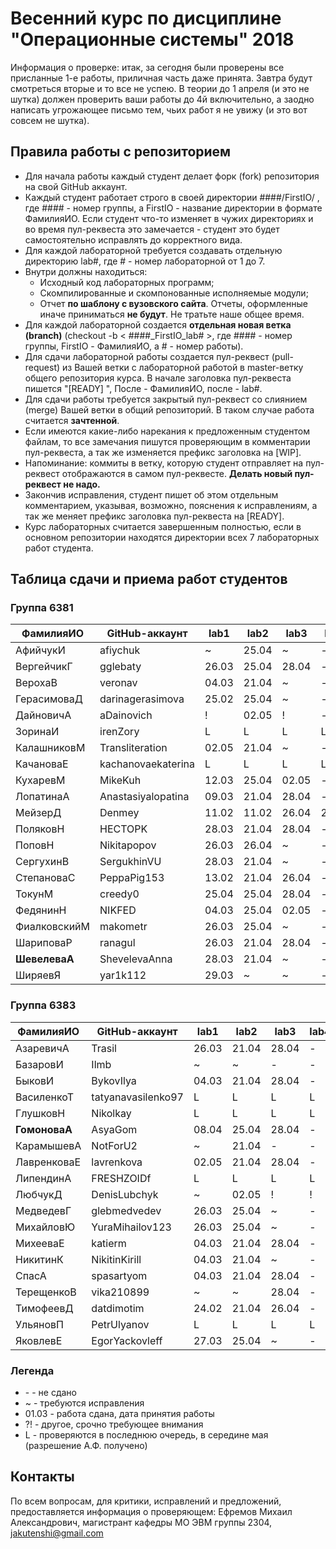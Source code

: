 # Весенний курс по дисциплине "Операционные системы" 2018

Информация о проверке: итак, за сегодня были проверены все присланные 1-е работы, приличная часть даже принята. Завтра будут смотреться вторые и то все не успею. В теории до 1 апреля (и это не шутка) должен проверить ваши работы до 4й включительно, а заодно написать угрожающее письмо тем, чьих работ я не увижу (и это вот совсем не шутка).

## Правила работы с репозиторием

- Для начала работы каждый студент делает форк (fork) репозитория на свой GitHub аккаунт.
- Каждый студент работает строго в своей директории ####/FirstIO/ , где #### - номер группы, а FirstIO - название директории в формате ФамилияИО. Если студент что-то изменяет в чужих директориях и во время пул-реквеста это замечается - студент это будет самостоятельно исправлять до корректного вида.
- Для каждой лабораторной требуется создавать отдельную директорию lab#, где # - номер лабораторной от 1 до 7.
- Внутри должны находиться:
    * Исходный код лабораторных программ;
    * Скомпилированные и скомпонованные исполняемые модули;
    * Отчет **по шаблону с вузовского сайта**. Отчеты, оформленные иначе приниматься **не будут**. Не тратьте наше общее время.
- Для каждой лабораторной создается **отдельная новая ветка (branch)** (checkout -b < ####\_FirstIO\_lab# >, где #### - номер группы, FirstIO - ФамилияИО, а # - номер работы).
- Для сдачи лабораторной работы создается пул-реквест (pull-request) из Вашей ветки с лабораторной работой в master-ветку общего репозитория курса. В начале заголовка пул-реквеста пишется "[READY] ", После - ФамилияИО, после - lab#.
- Для сдачи работы требуется закрытый пул-реквест со слиянием (merge) Вашей ветки в общий репозиторий. В таком случае работа считается **зачтенной**.
- Если имеются какие-либо нарекания к предложенным студентом файлам, то все замечания пишутся проверяющим в комментарии пул-реквеста, а так же изменяется префикс заголовка на [WIP].
- Напоминание: коммиты в ветку, которую студент отправляет на пул-реквест отображаются в самом пул-реквесте. **Делать новый пул-реквест не надо.**
- Закончив исправления, студент пишет об этом отдельным комментарием, указывая, возможно, пояснения к исправлениям, а так же меняет префикс заголовка пул-реквеста на [READY].
- Курс лабораторных считается завершенным полностью, если в основном репозитории находятся директории всех 7 лабораторных работ студента.


## Таблица сдачи и приема работ студентов

### Группа 6381

| ФамилияИО     | GitHub-аккаунт     | lab1  | lab2  | lab3  | lab4  | lab5  | lab6  | lab7  |
| ------------- | ------------------ | ----- | ----- | ----- | ----- | ----- | ----- | ----- |
| АфийчукИ      | afiychuk           |   ~   | 25.04 |   ~   |   -   |   -   |   -   |   -   |
| ВергейчикГ    | gglebaty           | 26.03 | 25.04 | 28.04 |   -   |   -   |   -   |   -   |
| ВерохаВ       | veronav            | 04.03 | 21.04 |   ~   |   -   |   -   |   -   |   -   |
| ГерасимоваД   | darinagerasimova   | 25.02 | 25.04 |   ~   |   -   |   -   |   -   |   -   |
| ДайновичА     | aDainovich         |   !   | 02.05 |   !   |   -   |   -   |   -   |   -   |
| ЗоринаИ       | irenZory           |   L   |   L   |   L   |   L   |   L   |   L   |   L   |
| КалашниковМ   | Transliteration    | 02.05 | 21.04 |   ~   |   -   |   -   |   -   |   -   |
| КачановаЕ     | kachanovaekaterina |   L   |   L   |   L   |   L   |   L   |   L   |   L   |
| КухаревМ      | MikeKuh            | 12.03 | 25.04 | 02.05 |   -   |   -   |   -   |   -   |
| ЛопатинаА     | Anastasiyalopatina | 09.03 | 21.04 | 28.04 |   -   |   -   |   -   |   -   |
| МейзерД       | Denmey             | 11.02 | 11.02 | 26.04 | 26.04 | 26.04 | 26.04 |   ~   |
| ПоляковН      | HECTOPK            | 28.03 | 21.04 | 28.04 |   -   |   -   |   -   |   -   |
| ПоповН        | Nikitapopov        | 26.03 | 26.04 |   ~   |   -   |   -   |   -   |   -   |
| СергухинВ     | SergukhinVU        | 28.03 | 21.04 |   ~   |   -   |   -   |   -   |   -   |
| СтепановаС    | PeppaPig153        | 13.02 | 21.04 | 26.04 |   -   |   -   |   -   |   -   |
| ТокунМ        | creedy0            | 25.04 | 25.04 | 28.04 |   -   |   -   |   -   |   -   |
| ФедянинН      | NIKFED             | 04.03 | 25.04 | 02.05 |   -   |   -   |   -   |   -   |
| ФиалковскийМ  | makometr           | 26.03 | 25.04 |   ~   |   -   |   -   |   -   |   -   |
| ШариповаР     | ranagul            | 26.03 | 21.04 | 28.04 |   -   |   -   |   -   |   -   |
| **ШевелеваА** | ShevelevaAnna      | 28.03 | 21.04 |   ~   |   -   |   -   |   -   |   -   |
| ШиряевЯ       | yar1k112           | 29.03 |   ~   |   ~   |   -   |   -   |   -   |   -   |

### Группа 6383

| ФамилияИО     | GitHub-аккаунт     | lab1  | lab2  | lab3  | lab4  | lab5  | lab6  | lab7  |
| ------------- | ------------------ | ----- | ----- | ----- | ----- | ----- | ----- | ----- |
| АзаревичА     | Trasil             | 26.03 | 21.04 | 28.04 |   -   |   -   |   -   |   -   |
| БазаровИ      | Ilmb               |   ~   |   ~   |   -   |   -   |   -   |   -   |   -   |
| БыковИ        | BykovIlya          | 04.03 | 21.04 | 28.04 |   -   |   -   |   -   |   -   |
| ВасиленкоТ    | tatyanavasilenko97 |   L   |   L   |   L   |   L   |   L   |   L   |   L   |
| ГлушковН      | Nikolkay           |   L   |   L   |   L   |   L   |   L   |   L   |   L   |
| **ГомоноваА** | AsyaGom            | 08.04 | 25.04 | 28.04 |   -   |   -   |   -   |   -   |
| КарамышевА    | NotForU2           |   ~   | 21.04 |   -   |   -   |   -   |   -   |   -   |
| ЛавренковаЕ   | lavrenkova         | 02.05 | 21.04 | 28.04 |   -   |   -   |   -   |   -   |
| ЛипендинА     | FRESHZOIDf         |   L   |   L   |   L   |   L   |   L   |   L   |   L   |
| ЛюбчукД       | DenisLubchyk       |   ~   | 02.05 |   !   |   !   |   !   |   -   |   -   |
| МедведевГ     | glebmedvedev       | 26.03 | 25.04 |   ~   |   -   |   -   |   -   |   -   |
| МихайловЮ     | YuraMihailov123    | 26.03 | 25.04 |   ~   |   -   |   -   |   -   |   -   |
| МихееваЕ      | katierm            | 04.03 | 21.04 | 28.04 |   -   |   -   |   -   |   -   |
| НикитинК      | NikitinKirill      | 04.03 | 21.04 |   ~   |   -   |   -   |   -   |   -   |
| СпасА         | spasartyom         | 04.03 | 21.04 | 28.04 |   -   |   -   |   -   |   -   |
| ТерещенкоВ    | vika210899         |   ~   |   ~   | 28.04 |   -   |   -   |   -   |   -   |
| ТимофеевД     | datdimotim         | 24.02 | 21.04 | 26.04 |   -   |   -   |   -   |   -   |
| УльяновП      | PetrUlyanov        |   L   |   L   |   L   |   L   |   L   |   L   |   L   |
| ЯковлевЕ      | EgorYackovleff     | 27.03 | 25.04 |   ~   |   -   |   -   |   -   |   -   |

### Легенда

- \- - не сдано
- ~ - требуются исправления
- 01.03 - работа сдана, дата принятия работы
- ?! - другое, срочно требующее внимания
- L - проверяются в последнюю очередь, в середине мая (разрешение А.Ф. получено)

## Контакты

По всем вопросам, для критики, исправлений и предложений, предоставляется информация о проверяющем: Ефремов Михаил Александрович, магистрант кафедры МО ЭВМ группы 2304, jakutenshi@gmail.com
